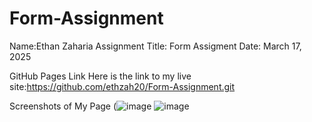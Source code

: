 # Form-Assignment
Name:Ethan Zaharia
Assignment Title: Form Assigment
Date: March 17, 2025

GitHub Pages Link Here is the link to my live site:https://github.com/ethzah20/Form-Assignment.git

Screenshots of My Page (![image](https://github.com/user-attachments/assets/7559d1fe-a78f-4b8f-9e8d-94cdc4423a61)
![image](https://github.com/user-attachments/assets/e356a380-42a1-490d-89df-927573a5bfb9)


